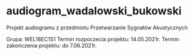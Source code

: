 # audiogram_wadalowski_bukowski
Projekt audiogramu z przedmiotu Przetwarzanie Sygnałów Akustycznych

Grupa: WEL18EC1S1
Termin rozpoczecia projektu: 14.05.2021r.
Termin zakończenia projektu: do 7.06.2021r.
